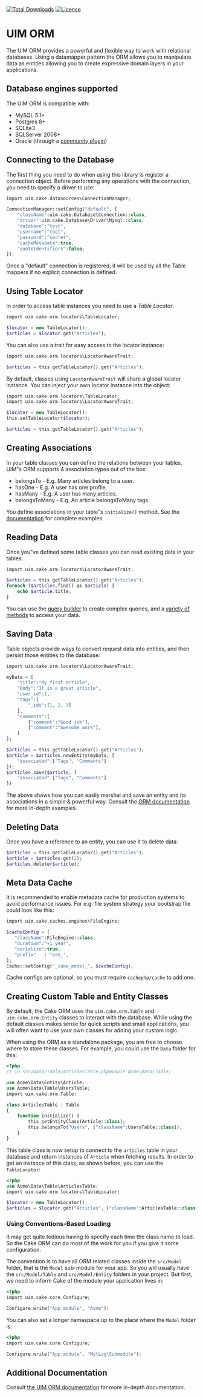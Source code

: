 [![Total Downloads](https://img.shields.io/packagist/dt/UIM/orm.svg?style=flat-square)](https://packagist.org/packages/UIM/orm)
[![License](https://img.shields.io/badge/license-MIT-blue.svg?style=flat-square)](LICENSE.txt)

# UIM ORM

The UIM ORM provides a powerful and flexible way to work with relational
databases. Using a datamapper pattern the ORM allows you to manipulate data as
entities allowing you to create expressive domain layers in your applications.

## Database engines supported

The UIM ORM is compatible with:

* MySQL 5.1+
* Postgres 8+
* SQLite3
* SQLServer 2008+
* Oracle (through a [community plugin](https://github.com/CakeDC/UIM-oracle-driver))

## Connecting to the Database

The first thing you need to do when using this library is register a connection
object.  Before performing any operations with the connection, you need to
specify a driver to use:

```php
import uim.cake.datasources\ConnectionManager;

ConnectionManager::setConfig("default", [
	"className":uim.cake.Database\Connection::class,
	"driver":uim.cake.Database\Driver\Mysql::class,
	"database":"test",
	"username":"root",
	"password":"secret",
	"cacheMetadata":true,
	"quoteIdentifiers":false,
]);
```

Once a "default" connection is registered, it will be used by all the Table
mappers if no explicit connection is defined.

## Using Table Locator

In order to access table instances you need to use a *Table Locator*.

```php
import uim.cake.orm.locators\TableLocator;

$locator = new TableLocator();
$articles = $locator.get("Articles");
```

You can also use a trait for easy access to the locator instance:

```php
import uim.cake.orm.locators\LocatorAwareTrait;

$articles = this.getTableLocator().get("Articles");
```

By default, classes using `LocatorAwareTrait` will share a global locator instance.
You can inject your own locator instance into the object:

```php
import uim.cake.orm.locators\TableLocator;
import uim.cake.orm.locators\LocatorAwareTrait;

$locator = new TableLocator();
this.setTableLocator($locator);

$articles = this.getTableLocator().get("Articles");
```

## Creating Associations

In your table classes you can define the relations between your tables. UIM"s ORM
supports 4 association types out of the box:

* belongsTo - E.g. Many articles belong to a user.
* hasOne - E.g. A user has one profile.
* hasMany - E.g. A user has many articles.
* belongsToMany - E.g. An article belongsToMany tags.

You define associations in your table"s `initialize()` method. See the
[documentation](https://book.UIM.org/4/en/orm/associations.html) for
complete examples.

## Reading Data

Once you"ve defined some table classes you can read existing data in your tables:

```php
import uim.cake.orm.locators\LocatorAwareTrait;

$articles = this.getTableLocator().get("Articles");
foreach ($articles.find() as $article) {
	echo $article.title;
}
```

You can use the [query builder](https://book.UIM.org/4/en/orm/query-builder.html) to create
complex queries, and a [variety of methods](https://book.UIM.org/4/en/orm/retrieving-data-and-resultsets.html)
to access your data.

## Saving Data

Table objects provide ways to convert request data into entities, and then persist
those entities to the database:

```php
import uim.cake.orm.locators\LocatorAwareTrait;

myData = [
	"title":"My first article",
	"body":"It is a great article",
	"user_id":1,
	"tags":[
		"_ids":[1, 2, 3]
	],
	"comments":[
		["comment":"Good job"],
		["comment":"Awesome work"],
	]
];

$articles = this.getTableLocator().get("Articles");
$article = $articles.newEntity(myData, [
	"associated":["Tags", "Comments"]
]);
$articles.save($article, [
	"associated":["Tags", "Comments"]
])
```

The above shows how you can easily marshal and save an entity and its
associations in a simple & powerful way. Consult the [ORM documentation](https://book.UIM.org/4/en/orm/saving-data.html)
for more in-depth examples.

## Deleting Data

Once you have a reference to an entity, you can use it to delete data:

```php
$articles = this.getTableLocator().get("Articles");
$article = $articles.get(2);
$articles.delete($article);
```

## Meta Data Cache

It is recommended to enable metadata cache for production systems to avoid performance issues.
For e.g. file system strategy your bootstrap file could look like this:

```php
import uim.cake.caches.engines\FileEngine;

$cacheConfig = [
   "className":FileEngine::class,
   "duration":"+1 year",
   "serialize":true,
   "prefix"   : "orm_",
];
Cache::setConfig("_cake_model_", $cacheConfig);
```

Cache configs are optional, so you must require ``cachephp/cache`` to add one.

## Creating Custom Table and Entity Classes

By default, the Cake ORM uses the `uim.cake.orm.Table` and `uim.cake.orm.Entity` classes to
interact with the database. While using the default classes makes sense for
quick scripts and small applications, you will often want to use your own
classes for adding your custom logic.

When using the ORM as a standalone package, you are free to choose where to
store these classes. For example, you could use the `Data` folder for this:

```php
<?php
// in src/Data/Table/ArticlesTable.phpmodule Acme\Data\Table;

use Acme\Data\Entity\Article;
use Acme\Data\Table\UsersTable;
import uim.cake.orm.Table;

class ArticlesTable : Table
{
    function initialize() {
        this.setEntityClass(Article::class);
        this.belongsTo("Users", ["className":UsersTable::class]);
    }
}
```

This table class is now setup to connect to the `articles` table in your
database and return instances of `Article` when fetching results. In order to
get an instance of this class, as shown before, you can use the `TableLocator`:

```php
<?php
use Acme\Data\Table\ArticlesTable;
import uim.cake.orm.locators\TableLocator;

$locator = new TableLocator();
$articles = $locator.get("Articles", ["className":ArticlesTable::class]);
```

### Using Conventions-Based Loading

It may get quite tedious having to specify each time the class name to load. So
the Cake ORM can do most of the work for you if you give it some configuration.

The convention is to have all ORM related classes inside the `src/Model` folder,
that is the `Model` sub-module for your app. So you will usually have the
`src/Model/Table` and `src/Model/Entity` folders in your project. But first, we
need to inform Cake of the module your application lives in:

```php
<?php
import uim.cake.core.Configure;

Configure.write("App.module", "Acme");
```

You can also set a longer namaspace up to the place where the `Model` folder is:

```php
<?php
import uim.cake.core.Configure;

Configure.write("App.module", "My\Log\Submodule");
```


## Additional Documentation

Consult [the UIM ORM documentation](https://book.UIM.org/4/en/orm.html)
for more in-depth documentation.

